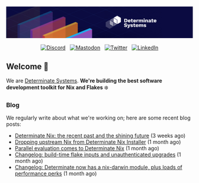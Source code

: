 <p align="center">
  <a href="https://determinate.systems" target="_blank"><img src="https://raw.githubusercontent.com/determinatesystems/.github/main/.github/banner.jpg"></a>
</p>
<p align="center">
  &nbsp;<a href="https://determinate.systems/discord" target="_blank"><img alt="Discord" src="https://img.shields.io/discord/1116012109709463613?style=for-the-badge&logo=discord&logoColor=%23ffffff&label=Discord&labelColor=%234253e8&color=%23e4e2e2"></a>&nbsp;
  &nbsp;<a href="https://hachyderm.io/@determinatesystems" target="_blank"><img alt="Mastodon" src="https://img.shields.io/badge/Mastodon-6468fa?style=for-the-badge&logo=mastodon&logoColor=%23ffffff"></a>&nbsp;
  &nbsp;<a href="https://twitter.com/DeterminateSys" target="_blank"><img alt="Twitter" src="https://img.shields.io/badge/Twitter-303030?style=for-the-badge&logo=x&logoColor=%23ffffff"></a>&nbsp;
  &nbsp;<a href="https://www.linkedin.com/company/determinate-systems" target="_blank"><img alt="LinkedIn" src="https://img.shields.io/badge/LinkedIn-1667be?style=for-the-badge&logo=linkedin&logoColor=%23ffffff"></a>&nbsp;
</p>

## Welcome 👋

We are [Determinate Systems](https://determinate.systems).
**We're building the best software development toolkit for Nix and Flakes** ❄️

### Blog 

We regularly write about what we're working on; here are some recent blog posts:


- [Determinate Nix: the recent past and the shining future](https://determinate.systems/blog/determinate-nix-recap/) (3 weeks ago)
- [Dropping upstream Nix from Determinate Nix Installer](https://determinate.systems/blog/installer-dropping-upstream/) (1 month ago)
- [Parallel evaluation comes to Determinate Nix](https://determinate.systems/blog/changelog-determinate-nix-3111/) (1 month ago)
- [Changelog: build-time flake inputs and unauthenticated upgrades](https://determinate.systems/blog/changelog-determinate-nix-390/) (1 month ago)
- [Changelog: Determinate now has a nix-darwin module, plus loads of performance perks](https://determinate.systems/blog/changelog-determinate-nix-386/) (1 month ago)

